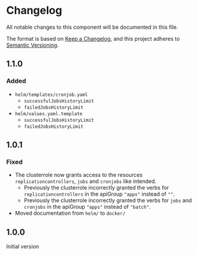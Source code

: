 # Changelog

All notable changes to this component will be documented in this file.

The format is based on [Keep a Changelog](https://keepachangelog.com/en/1.1.0/),
and this project adheres to [Semantic Versioning](https://semver.org/spec/v2.0.0.html).

## 1.1.0

### Added

* `helm/templates/cronjob.yaml`
  * `successfulJobsHistoryLimit`
  * `failedJobsHistoryLimit`
* `helm/values.yaml.template`
  * `successfulJobsHistoryLimit`
  * `failedJobsHistoryLimit`

## 1.0.1

### Fixed

* The clusterrole now grants access to the resources `replicationcontrollers`, `jobs` and `cronjobs` like intended.
  * Previously the clusterrole incorrectly granted the verbs for `replicationcontrollers` in the apiGroup `"apps"` instead of `""`.
  * Previously the clusterrole incorrectly granted the verbs for `jobs` and `cronjobs` in the apiGroup `"apps"` instead of `"batch"`.
* Moved documentation from `helm/` to `docker/`

## 1.0.0

Initial version
